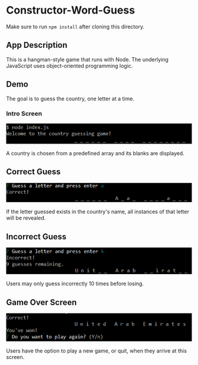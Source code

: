 # Constructor-Word-Guess

Make sure to run `npm install` after cloning this directory.

## App Description

This is a hangman-style game that runs with Node. The underlying JavaScript uses object-oriented programming logic. 

## Demo

The goal is to guess the country, one letter at a time.

### Intro Screen

![Image of the intro screen](https://github.com/Mrrwmix/Constructor-Word-Guess/blob/master/images/intro.png?raw=true)

A country is chosen from a predefined array and its blanks are displayed.

## Correct Guess

![Image of a correct guess](https://github.com/Mrrwmix/Constructor-Word-Guess/blob/master/images/correct.png?raw=true)

If the letter guessed exists in the country's name, all instances of that letter will be revealed.

## Incorrect Guess

![Image of an incorrect guess](https://github.com/Mrrwmix/Constructor-Word-Guess/blob/master/images/incorrect.png?raw=true)

Users may only guess incorrectly 10 times before losing.

## Game Over Screen

![Image of the game over screen](https://github.com/Mrrwmix/Constructor-Word-Guess/blob/master/images/endgame.png?raw=true)

Users have the option to play a new game, or quit, when they arrive at this screen.